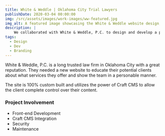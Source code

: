 ```yaml
---
title: White & Weddle | Oklahoma City Trial Lawyers
publishDate: 2020-03-04 00:00:00
img: /src/assets/images/work-images/ww-featured.jpg
img_alt: A featured image showcasing the White & Weddle website design, highlighting a clean and professional layout with vibrant visuals.
description: |
	We collaborated with White & Weddle, P.C. to design and develop a professional online presence that reflects their trusted reputation. The website highlights their legal expertise, showcases their team, and provides potential clients with clear, accessible information about their services.
tags:
  - Design
  - Dev
  - Branding
---
```


White & Weddle, P.C. is a long trusted law firm in Oklahoma City with a great reputation. They needed a new website to educate their potential clients about what services they offer and show the team in a personable manner.

The site is 100% custom built and utilizes the power of Craft CMS to allow the client complete control over their content.

### Project Involvement

- Front-end Development
- Craft CMS Integration
- Security
- Maintenance
